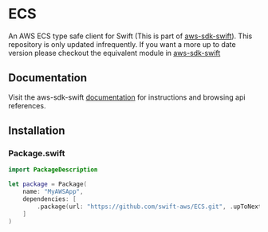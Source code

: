 # ECS

An AWS ECS type safe client for Swift (This is part of [aws-sdk-swift](https://github.com/swift-aws/aws-sdk-swift)). This repository is only updated infrequently. If you want a more up to date version please checkout the equivalent module in [aws-sdk-swift](https://github.com/swift-aws/aws-sdk-swift)

## Documentation

Visit the aws-sdk-swift [documentation](http://htmlpreview.github.io/?https://github.com/swift-aws/aws-sdk-swift/gh-pages/index.html) for instructions and browsing api references.

## Installation

### Package.swift

```swift
import PackageDescription

let package = Package(
    name: "MyAWSApp",
    dependencies: [
        .package(url: "https://github.com/swift-aws/ECS.git", .upToNextMajor(from: "3.4.0"))
    ]
)
```
